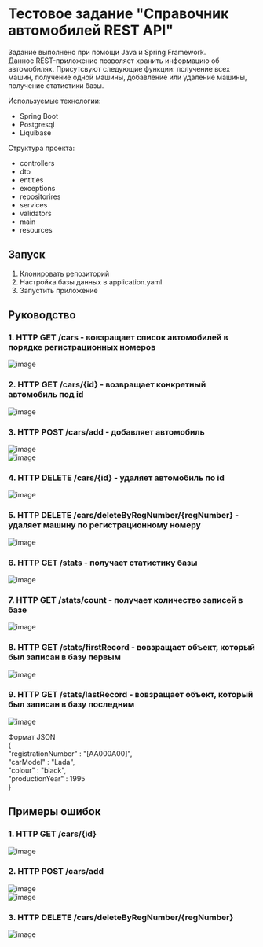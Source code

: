# Тестовое задание "Справочник автомобилей REST API"
Задание выполнено при помощи Java и Spring Framework.  
Данное REST-приложение позволяет хранить информацию об автомобилях. Присутсвуют следующие функции: получение всех машин, получение одной машины, добавление или удаление машины, получение статистики базы.

Используемые технологии:   
- Spring Boot   
- Postgresql   
- Liquibase

Структура проекта:  
- controllers
- dto
- entities
- exceptions 
- repositorires
- services
- validators
- main
- resources  

## Запуск
1. Клонировать репозиторий
2. Настройка базы данных в application.yaml
3. Запустить приложение

## Руководство

### 1. HTTP GET /cars - вовзращает список автомобилей в порядке регистрационных номеров  
![image](https://github.com/Comrade1l/CarsDirectory/assets/110826937/8f63be38-2e6f-4d69-97cb-fff5af949d0b)
### 2. HTTP GET /cars/{id} - возвращает конкретный автомобиль под id  
![image](https://github.com/Comrade1l/CarsDirectory/assets/110826937/8aa96762-6080-423f-99fc-a2769522face)
### 3. HTTP POST /cars/add - добавляет автомобиль  
![image](https://github.com/Comrade1l/CarsDirectory/assets/110826937/1b92bbb1-0d03-4c97-bb05-67dada45fae1)  
![image](https://github.com/Comrade1l/CarsDirectory/assets/110826937/88c38319-f07a-4c7f-aa6d-fa2c7445a54a)
### 4. HTTP DELETE /cars/{id} - удаляет автомобиль по id  
![image](https://github.com/Comrade1l/CarsDirectory/assets/110826937/ed55ade9-8903-4a43-8243-f17b5ae4105b)
### 5. HTTP DELETE /cars/deleteByRegNumber/{regNumber} - удаляет машину по регистрационному номеру  
![image](https://github.com/Comrade1l/CarsDirectory/assets/110826937/992ef052-cb4d-4939-9399-300b48c8cbd5)
### 6. HTTP GET /stats - получает статистику базы  
![image](https://github.com/Comrade1l/CarsDirectory/assets/110826937/98438430-569f-482e-88af-71af2e698427)
### 7. HTTP GET /stats/count - получает количество записей в базе  
![image](https://github.com/Comrade1l/CarsDirectory/assets/110826937/4cae164e-e4e9-45ba-900c-7902f18af6bc)
### 8. HTTP GET /stats/firstRecord - вовзращает объект, который был записан в базу первым  
![image](https://github.com/Comrade1l/CarsDirectory/assets/110826937/7322acbf-e44c-4ee4-99bc-36e2a8b46e27)
### 9. HTTP GET /stats/lastRecord - вовзращает объект, который был записан в базу последним  
![image](https://github.com/Comrade1l/CarsDirectory/assets/110826937/c1dd36a9-067a-423a-9232-1bd474640e65)

Формат JSON  
{  
    "registrationNumber" : "[AA000A00]",  
    "carModel" : "Lada",  
    "colour" : "black",  
    "productionYear" : 1995  
}

## Примеры ошибок

### 1. HTTP GET /cars/{id}  
![image](https://github.com/Comrade1l/CarsDirectory/assets/110826937/c7c09c73-b288-4a29-b6d7-5cfb8841e66e)
### 2. HTTP POST /cars/add   
![image](https://github.com/Comrade1l/CarsDirectory/assets/110826937/1899ead7-f971-4a1f-bad0-3f6425eaf3f7)  
![image](https://github.com/Comrade1l/CarsDirectory/assets/110826937/ca826ddf-d1d6-40c6-9b17-0d1ec931276f)  
### 3. HTTP DELETE /cars/deleteByRegNumber/{regNumber}  
![image](https://github.com/Comrade1l/CarsDirectory/assets/110826937/f484e5b1-850e-4ad5-b07c-91ad5829835d)



